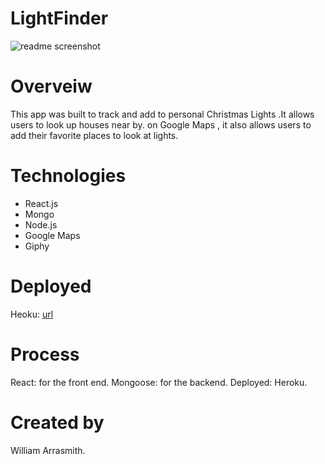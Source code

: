 # LightFinder
 ![readme screenshot](/ScreenShot1.png)
# Overveiw

This app was built to track and add to personal Christmas Lights .It allows users to look up houses near by. 
on Google Maps , it also allows users to add their favorite places to look at lights.

# Technologies

* React.js
* Mongo
* Node.js
* Google Maps
* Giphy

# Deployed 

Heoku: [url](https://dashboard.heroku.com/apps/desolate-island-57465)

# Process 

React: for the front end.
Mongoose: for the backend.
Deployed: Heroku.

# Created by

William Arrasmith.

